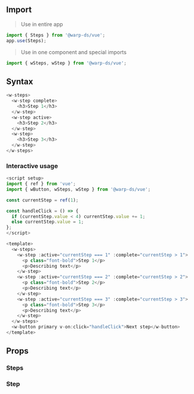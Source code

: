 ## Import

> Use in entire app

```js
import { Steps } from '@warp-ds/vue';
app.use(Steps);
```

> Use in one component and special imports

```js
import { wSteps, wStep } from '@warp-ds/vue';
```

## Syntax

```js
<w-steps>
  <w-step complete>
    <h3>Step 1</h3>
  </w-step>
  <w-step active>
    <h3>Step 2</h3>
  </w-step>
  <w-step>
    <h3>Step 3</h3>
  </w-step>
</w-steps>
```

### Interactive usage

```js
<script setup>
import { ref } from 'vue';
import { wButton, wSteps, wStep } from '@warp-ds/vue';

const currentStep = ref(1);

const handleClick = () => {
  if (currentStep.value < 4) currentStep.value += 1;
  else currentStep.value = 1;
};
</script>

<template>
  <w-steps>
    <w-step :active="currentStep === 1" :complete="currentStep > 1">
      <p class="font-bold">Step 1</p>
      <p>Describing text</p>
    </w-step>
    <w-step :active="currentStep === 2" :complete="currentStep > 2">
      <p class="font-bold">Step 2</p>
      <p>Describing text</p>
    </w-step>
    <w-step :active="currentStep === 3" :complete="currentStep > 3">
      <p class="font-bold">Step 3</p>
      <p>Describing text</p>
    </w-step>
  </w-steps>
  <w-button primary v-on:click="handleClick">Next step</w-button>
</template>
```

## Props

### Steps

<api-table type="vue" component="Steps" />

### Step

<api-table type="vue" component="Step" />

